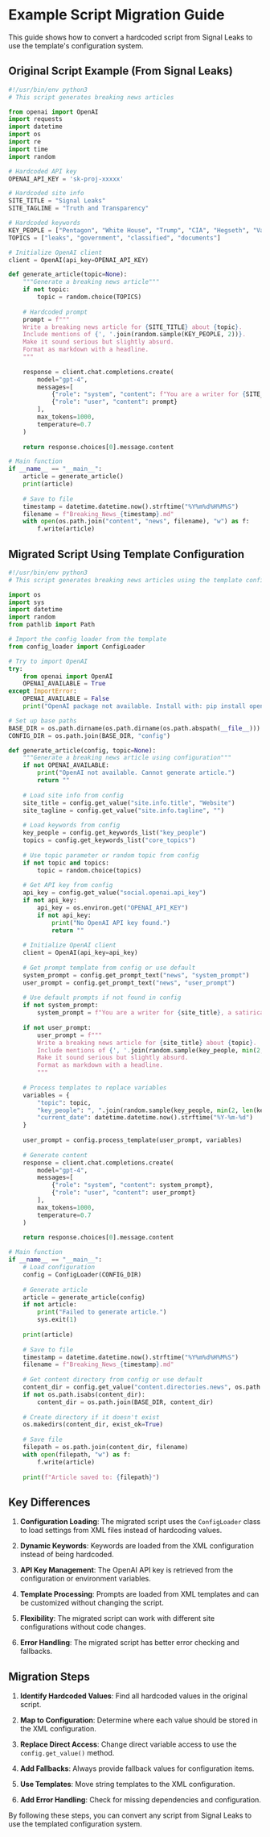 # Example Script Migration Guide

This guide shows how to convert a hardcoded script from Signal Leaks to use the template's configuration system.

## Original Script Example (From Signal Leaks)

```python
#!/usr/bin/env python3
# This script generates breaking news articles

from openai import OpenAI
import requests
import datetime
import os
import re
import time
import random

# Hardcoded API key
OPENAI_API_KEY = 'sk-proj-xxxxx'

# Hardcoded site info
SITE_TITLE = "Signal Leaks"
SITE_TAGLINE = "Truth and Transparency"

# Hardcoded keywords
KEY_PEOPLE = ["Pentagon", "White House", "Trump", "CIA", "Hegseth", "Vance"]
TOPICS = ["leaks", "government", "classified", "documents"]

# Initialize OpenAI client
client = OpenAI(api_key=OPENAI_API_KEY)

def generate_article(topic=None):
    """Generate a breaking news article"""
    if not topic:
        topic = random.choice(TOPICS)
    
    # Hardcoded prompt
    prompt = f"""
    Write a breaking news article for {SITE_TITLE} about {topic}.
    Include mentions of {', '.join(random.sample(KEY_PEOPLE, 2))}.
    Make it sound serious but slightly absurd.
    Format as markdown with a headline.
    """
    
    response = client.chat.completions.create(
        model="gpt-4",
        messages=[
            {"role": "system", "content": f"You are a writer for {SITE_TITLE}, a satirical news site."},
            {"role": "user", "content": prompt}
        ],
        max_tokens=1000,
        temperature=0.7
    )
    
    return response.choices[0].message.content

# Main function
if __name__ == "__main__":
    article = generate_article()
    print(article)
    
    # Save to file
    timestamp = datetime.datetime.now().strftime("%Y%m%d%H%M%S")
    filename = f"Breaking_News_{timestamp}.md"
    with open(os.path.join("content", "news", filename), "w") as f:
        f.write(article)
```

## Migrated Script Using Template Configuration

```python
#!/usr/bin/env python3
# This script generates breaking news articles using the template configuration

import os
import sys
import datetime
import random
from pathlib import Path

# Import the config loader from the template
from config_loader import ConfigLoader

# Try to import OpenAI
try:
    from openai import OpenAI
    OPENAI_AVAILABLE = True
except ImportError:
    OPENAI_AVAILABLE = False
    print("OpenAI package not available. Install with: pip install openai")

# Set up base paths
BASE_DIR = os.path.dirname(os.path.dirname(os.path.abspath(__file__)))
CONFIG_DIR = os.path.join(BASE_DIR, "config")

def generate_article(config, topic=None):
    """Generate a breaking news article using configuration"""
    if not OPENAI_AVAILABLE:
        print("OpenAI not available. Cannot generate article.")
        return ""
    
    # Load site info from config
    site_title = config.get_value("site.info.title", "Website")
    site_tagline = config.get_value("site.info.tagline", "")
    
    # Load keywords from config
    key_people = config.get_keywords_list("key_people")
    topics = config.get_keywords_list("core_topics")
    
    # Use topic parameter or random topic from config
    if not topic and topics:
        topic = random.choice(topics)
    
    # Get API key from config
    api_key = config.get_value("social.openai.api_key")
    if not api_key:
        api_key = os.environ.get("OPENAI_API_KEY")
        if not api_key:
            print("No OpenAI API key found.")
            return ""
    
    # Initialize OpenAI client
    client = OpenAI(api_key=api_key)
    
    # Get prompt template from config or use default
    system_prompt = config.get_prompt_text("news", "system_prompt")
    user_prompt = config.get_prompt_text("news", "user_prompt")
    
    # Use default prompts if not found in config
    if not system_prompt:
        system_prompt = f"You are a writer for {site_title}, a satirical news site."
    
    if not user_prompt:
        user_prompt = f"""
        Write a breaking news article for {site_title} about {topic}.
        Include mentions of {', '.join(random.sample(key_people, min(2, len(key_people))))} if possible.
        Make it sound serious but slightly absurd.
        Format as markdown with a headline.
        """
    
    # Process templates to replace variables
    variables = {
        "topic": topic,
        "key_people": ", ".join(random.sample(key_people, min(2, len(key_people)))) if key_people else "relevant people",
        "current_date": datetime.datetime.now().strftime("%Y-%m-%d")
    }
    
    user_prompt = config.process_template(user_prompt, variables)
    
    # Generate content
    response = client.chat.completions.create(
        model="gpt-4",
        messages=[
            {"role": "system", "content": system_prompt},
            {"role": "user", "content": user_prompt}
        ],
        max_tokens=1000,
        temperature=0.7
    )
    
    return response.choices[0].message.content

# Main function
if __name__ == "__main__":
    # Load configuration
    config = ConfigLoader(CONFIG_DIR)
    
    # Generate article
    article = generate_article(config)
    if not article:
        print("Failed to generate article.")
        sys.exit(1)
    
    print(article)
    
    # Save to file
    timestamp = datetime.datetime.now().strftime("%Y%m%d%H%M%S")
    filename = f"Breaking_News_{timestamp}.md"
    
    # Get content directory from config or use default
    content_dir = config.get_value("content.directories.news", os.path.join("content", "news"))
    if not os.path.isabs(content_dir):
        content_dir = os.path.join(BASE_DIR, content_dir)
    
    # Create directory if it doesn't exist
    os.makedirs(content_dir, exist_ok=True)
    
    # Save file
    filepath = os.path.join(content_dir, filename)
    with open(filepath, "w") as f:
        f.write(article)
    
    print(f"Article saved to: {filepath}")
```

## Key Differences

1. **Configuration Loading**: The migrated script uses the `ConfigLoader` class to load settings from XML files instead of hardcoding values.

2. **Dynamic Keywords**: Keywords are loaded from the XML configuration instead of being hardcoded.

3. **API Key Management**: The OpenAI API key is retrieved from the configuration or environment variables.

4. **Template Processing**: Prompts are loaded from XML templates and can be customized without changing the script.

5. **Flexibility**: The migrated script can work with different site configurations without code changes.

6. **Error Handling**: The migrated script has better error checking and fallbacks.

## Migration Steps

1. **Identify Hardcoded Values**: Find all hardcoded values in the original script.

2. **Map to Configuration**: Determine where each value should be stored in the XML configuration.

3. **Replace Direct Access**: Change direct variable access to use the `config.get_value()` method.

4. **Add Fallbacks**: Always provide fallback values for configuration items.

5. **Use Templates**: Move string templates to the XML configuration.

6. **Add Error Handling**: Check for missing dependencies and configuration.

By following these steps, you can convert any script from Signal Leaks to use the templated configuration system.